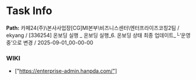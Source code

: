 # Task Info

**Path:** 카페24(주)\본사사업장\[CG]MI본부\비즈니스센터\엔터프라이즈코칭2팀 / ekyang / [336254] 온보딩 실행 _ 온보딩 실행_6. 온보딩 상태 최종 업데이트_└‘운영 중’으로 변경 / 2025-09-01_00-00-00

### WIKI
- ["https://enterprise-admin.hanpda.com/"]

